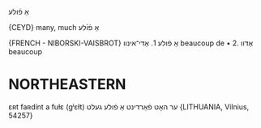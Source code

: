 אַ פֿולע

{CEYD}
many, much אַ פֿו֜לע

{FRENCH - NIBORSKI-VAISBROT}
אַ פֿולע ‏1. אַדי־אינוו	 beaucoup de
• 2. אַדוו 	beaucoup

NORTHEASTERN
==============

ɛʀt faʀdínt a fuɫɛ (gʲɛɫt) ער האָט פֿאַרדינט אַ פֿולע געלט {LITHUANIA, Vilnius, 54257}
